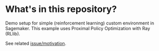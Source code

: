 # What's in this repository?

Demo setup for simple (reinforcement learning) custom environment in Sagemaker.
This example uses Proximal Policy Optimization with Ray (RLlib).

See related [issue/motivation](https://stackoverflow.com/questions/57724414/how-to-make-the-inputs-and-model-have-the-same-shape-rllib-ray-sagemaker-reinfo/57762933#57762933).
